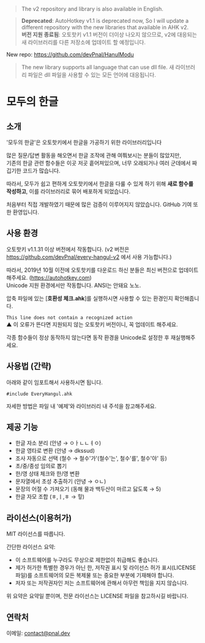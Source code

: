 > The v2 repository and library is also available in English.

> **Deprecated**: AutoHotkey v1.1 is deprecated now, So I will update a different repository with the new libraries that available in AHK v2.<br>
> **버전 지원 종료됨**: 오토핫키 v1.1 버전이 더이상 나오지 않으므로, v2에 대응되는 새 라이브러리를 다른 저장소에 업데이트 할 예정입니다.

New repo: https://github.com/devPnal/HanulModu

> The new library supports all language that can use dll file.
> 새 라이브러리 파일은 dll 파일을 사용할 수 있는 모든 언어에 대응됩니다.

# 모두의 한글

## 소개
'모두의 한글'은 오토핫키에서 한글을 가공하기 위한 라이브러리입니다

많은 질문/답변 활동을 해오면서 한글 조작에 관해 여쭤보시는 분들이 많았지만,  
기존의 한글 관련 함수들은 이곳 저곳 흩어져있으며, 너무 오래되거나 여러 군데에서 짜깁기한 코드가 많습니다.

따라서, 모두가 쉽고 편하게 오토핫키에서 한글을 다룰 수 있게 하기 위해 **새로 함수를 작성하고**,
이를 라이브러리로 묶어 배포하게 되었습니다.

처음부터 직접 개발하였기 때문에 많은 검증이 이루어지지 않았습니다. GitHub 기여 또한 환영입니다.

## 사용 환경
오토핫키 v1.1.31 이상 버전에서 작동합니다.
(v2 버전은 https://github.com/devPnal/every-hangul-v2 에서 사용 가능합니다.)


따라서, 2019년 10월 이전에 오토핫키를 다운로드 하신 분들은 최신 버전으로 업데이트 해주세요. (https://autohotkey.com)  
Unicode 지원 환경에서만 작동합니다. ANSI는 안돼요 노노.

압축 파일에 있는 [**호환성 체크.ahk**]를 실행하시면 사용할 수 있는 환경인지 확인해줍니다.

```This line does not contain a recognized action```  
▲ 이 오류가 뜬다면 지원되지 않는 오토핫키 버전이니, 꼭 업데이트 해주세요.

각종 함수들이 정상 동작하지 않는다면 동작 환경을 Unicode로 설정한 후 재실행해주세요.

## 사용법 (간략)
아래와 같이 임포트해서 사용하시면 됩니다.

```#include EveryHangul.ahk```

자세한 방법은 파일 내 '예제'와 라이브러리 내 주석을 참고해주세요.

## 제공 기능
- 한글 자소 분리 (안녕 → ㅇㅏㄴㄴㅕㅇ)
- 한글 영타로 변환 (안녕 → dkssud)
- 조사 자동으로 선택 (철수 → 철수'가'(철수'는', 철수'를', 철수'야' 등)
- 초/중/종성 임의로 뽑기
- 한/영 상태 체크와 한/영 변환
- 문자열에서 초성 추출하기 (안녕 → ㅇㄴ)
- 문장의 어절 수 가져오기 (동해 물과 백두산이 마르고 닳도록 → 5)
- 한글 자모 조합 (ㅎ,ㅣ,ㅎ → 힣)

## 라이선스(이용허가)
MIT 라이선스를 따릅니다.

간단한 라이선스 요약:
- 이 소프트웨어를 누구라도 무상으로 제한없이 취급해도 좋습니다.
- 제가 허가한 특별한 경우가 아닌 한, 저작권 표시 및 라이선스 허가 표시(LICENSE 파일)를 소프트웨어의 모든 복제물 또는 중요한 부분에 기재해야 합니다.
- 저자 또는 저작권자인 저는 소프트웨어에 관해서 아무런 책임을 지지 않습니다.

위 요약은 요약일 뿐이며, 전문 라이선스는 LICENSE 파일을 참고하시길 바랍니다.

## 연락처
이메일: contact@pnal.dev
